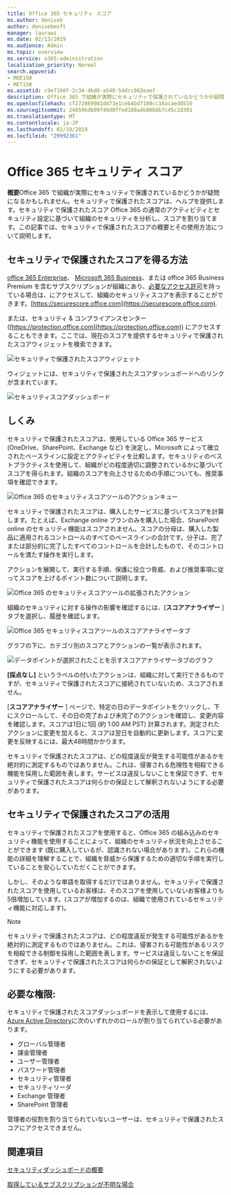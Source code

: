 ```yaml
---
title: Office 365 セキュリティ スコア
ms.author: deniseb
author: denisebmsft
manager: laurawi
ms.date: 02/13/2019
ms.audience: Admin
ms.topic: overview
ms.service: o365-administration
localization_priority: Normal
search.appverid:
- MOE150
- MET150
ms.assetid: c9e7160f-2c34-4bd0-a548-5ddcc862eaef
description: Office 365 で組織が実際にセキュリティで保護されているかどうかが疑問になるかもしれません。セキュリティで保護されたスコアは、ヘルプを提供します。セキュリティで保護されたスコア Office 365 の通常のアクティビティとセキュリティ設定に基づいて組織のセキュリティを分析し、スコアを割り当てます。
ms.openlocfilehash: cf272869981dd73e1ceb4bd7180cc16acaed0516
ms.sourcegitcommit: 24659bdb09f49d0ffed180a4b80bbb7c45c2d301
ms.translationtype: MT
ms.contentlocale: ja-JP
ms.lasthandoff: 02/19/2019
ms.locfileid: "29992361"
---
```

# <a name="office-365-secure-score"></a>Office 365 セキュリティ スコア

**概要**Office 365 で組織が実際にセキュリティで保護されているかどうかが疑問になるかもしれません。セキュリティで保護されたスコアは、ヘルプを提供します。セキュリティで保護されたスコア Office 365 の通常のアクティビティとセキュリティ設定に基づいて組織のセキュリティを分析し、スコアを割り当てます。この記事では、セキュリティで保護されたスコアの概要とその使用方法について説明します。
  
## <a name="how-to-get-to-secure-score"></a>セキュリティで保護されたスコアを得る方法

[office 365 Enterprise](https://docs.microsoft.com/office365/enterprise/)、 [Microsoft 365 Business](https://docs.microsoft.com/microsoft-365/business/)、または office 365 Business Premium を含むサブスクリプションが組織にあり、[必要なアクセス許可](#required-permissions)を持っている場合は、にアクセスして、組織のセキュリティスコアを表示することができます。[https://securescore.office.com](https://securescore.office.com). 

または、セキュリティ & コンプライアンスセンター ([https://protection.office.com](https://protection.office.com)) にアクセスすることもできます。ここでは、現在のスコアを提供するセキュリティで保護されたスコアウィジェットを検索できます。

![セキュリティで保護されたスコアウィジェット](media/SecureScoreWidget-o365.png)

ウィジェットには、セキュリティで保護されたスコアダッシュボードへのリンクが含まれています。

![セキュリティスコアダッシュボード](media/SecureScore-WelcomeScreen.png)
  
## <a name="how-it-works"></a>しくみ

セキュリティで保護されたスコアは、使用している Office 365 サービス (OneDrive、SharePoint、Exchange など) を決定し、Microsoft によって確立されたベースラインに設定とアクティビティを比較します。セキュリティのベストプラクティスを使用して、組織がどの程度適切に調整されているかに基づいてスコアを得られます。組織のスコアを向上させるための手順についても、推奨事項を確認できます。 
  
![Office 365 のセキュリティスコアツールのアクションキュー](media/SecureScore-ActionsToTake.png)
  
セキュリティで保護されたスコアは、購入したサービスに基づいてスコアを計算します。たとえば、Exchange online プランのみを購入した場合、SharePoint online のセキュリティ機能はスコアされません。スコアの分母は、購入した製品に適用されるコントロールのすべてのベースラインの合計です。分子は、完了または部分的に完了したすべてのコントロールを合計したもので、そのコントロールを満たす操作を実行します。

アクションを展開して、実行する手順、保護に役立つ脅威、および推奨事項に従ってスコアを上げるポイント数について説明します。
  
![Office 365 のセキュリティスコアツールの拡張されたアクション](media/SecureScore-DetailedActionToTake.png)
  
組織のセキュリティに対する操作の影響を確認するには、[**スコアアナライザー** ] タブを選択し、履歴を確認します。 
  
![Office 365 セキュリティスコアツールのスコアアナライザータブ](media/SecureScore-ScoreAnalyzer-7days.png)
  
グラフの下に、カテゴリ別のスコアとアクションの一覧が表示されます。 
  
![データポイントが選択されたことを示すスコアアナライザータブのグラフ](media/SecureScore-Analyzer-breakdownbelowchart.png)
 
**[採点なし]** というラベルの付いたアクションは、組織に対して実行できるものですが、セキュリティで保護されたスコアに接続されていないため、スコアされません。  

[**スコアアナライザー** ] ページで、特定の日のデータポイントをクリックし、下にスクロールして、その日の完了および未完了のアクションを確認し、変更内容を確認します。スコアは1日に1回 (約 1:00 AM PST) 計算されます。測定されたアクションに変更を加えると、スコアは翌日を自動的に更新します。スコアに変更を反映するには、最大48時間かかります。

セキュリティで保護されたスコアは、どの程度違反が発生する可能性があるかを絶対的に測定するものではありません。これは、侵害される危険性を相殺できる機能を採用した範囲を表します。サービスは違反しないことを保証できず、セキュリティで保護されたスコアは何らかの保証として解釈されないようにする必要があります。
 
## <a name="how-secure-score-helps"></a>セキュリティで保護されたスコアの活用

セキュリティで保護されたスコアを使用すると、Office 365 の組み込みのセキュリティ機能を使用することによって、組織のセキュリティ状況を向上させることができます (既に購入しているが、認識されない場合があります)。これらの機能の詳細を理解することで、組織を脅威から保護するための適切な手順を実行していることを安心していただくことができます。
  
しかし、そのような単語を取得するだけではありません。セキュリティで保護されたスコアを使用しているお客様は、そのスコアを使用していないお客様よりも5倍増加しています。(スコアが増加するのは、組織で使用されているセキュリティ機能に対応します)。
  
> [!NOTE]
> セキュリティで保護されたスコアは、どの程度違反が発生する可能性があるかを絶対的に測定するものではありません。これは、侵害される可能性があるリスクを相殺できる制御を採用した範囲を表します。サービスは違反しないことを保証できず、セキュリティで保護されたスコアは何らかの保証として解釈されないようにする必要があります。 
  
## <a name="required-permissions"></a>必要な権限:

セキュリティで保護されたスコアダッシュボードを表示して使用するには、 [Azure Active Directory](https://docs.microsoft.com/azure/active-directory/users-groups-roles/directory-assign-admin-roles#available-roles)に次のいずれかのロールが割り当てられている必要があります。
- グローバル管理者
- 課金管理者
- ユーザー管理者
- パスワード管理者
- セキュリティ管理者
- セキュリティリーダ
- Exchange 管理者
- SharePoint 管理者

 管理者の役割を割り当てられていないユーザーは、セキュリティで保護されたスコアにアクセスできません。

## <a name="related-topics"></a>関連項目

[セキュリティダッシュボードの概要](security-dashboard.md)

[取得しているサブスクリプションが不明な場合](https://docs.microsoft.com/office365/admin/admin-overview/what-subscription-do-i-have?view=o365-worldwide)
